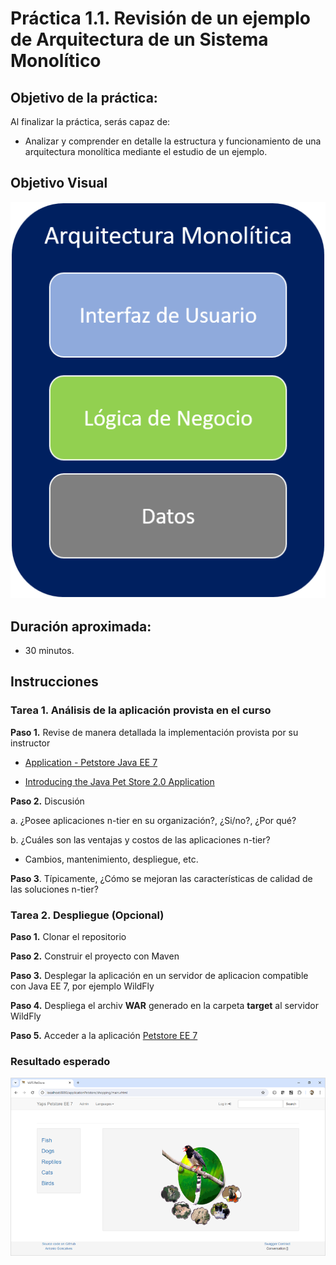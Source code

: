 # Práctica 1.1. Revisión de un ejemplo de Arquitectura de un Sistema Monolítico 

## Objetivo de la práctica:
Al finalizar la práctica, serás capaz de:
- Analizar y comprender en detalle la estructura y funcionamiento de una arquitectura monolítica mediante el estudio de un ejemplo.

## Objetivo Visual

<div style="text-align: center;">
    <img src="../images/ro13.png" alt="Spring Tool Suite">
</div>


## Duración aproximada:
- 30 minutos.

## Instrucciones 
### Tarea 1. Análisis de la aplicación provista en el curso
**Paso 1.** Revise de manera detallada la implementación provista por su instructor

* [Application - Petstore Java EE 7](https://github.com/agoncal/agoncal-application-petstore-ee7)

* [Introducing the Java Pet Store 2.0 Application](https://www.oracle.com/technical-resources/articles/javaee/pet-store-application.html)

**Paso 2.** Discusión

a. ¿Posee aplicaciones n-tier en su organización?, ¿Si/no?, ¿Por qué?

b. ¿Cuáles son las ventajas y costos de las aplicaciones n-tier?

* Cambios, mantenimiento, despliegue, etc.
    
**Paso 3**. Típicamente, ¿Cómo se mejoran las características de calidad de las soluciones n-tier?


### Tarea 2. Despliegue (Opcional)
**Paso 1.** Clonar el repositorio

**Paso 2.** Construir el proyecto con Maven

**Paso 3.** Desplegar la aplicación en un servidor de aplicacion compatible con Java EE 7, por ejemplo WildFly

**Paso 4.** Despliega el archiv **WAR** generado en la carpeta **target** al servidor WildFly

**Paso 5.** Acceder a la aplicación [Petstore EE 7](http://localhost:8080/applicationPetstore)

### Resultado esperado

<p align="center">
  <img src="../images/img15_petstore.png" alt="Petstore" />
</p>

